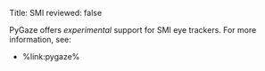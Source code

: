 Title: SMI
reviewed: false

PyGaze offers *experimental* support for SMI eye trackers. For more information, see:

- %link:pygaze%
